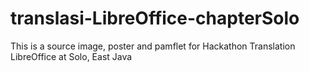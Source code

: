 # translasi-LibreOffice-chapterSolo
This is a source image, poster and pamflet for Hackathon Translation LibreOffice at Solo, East Java

